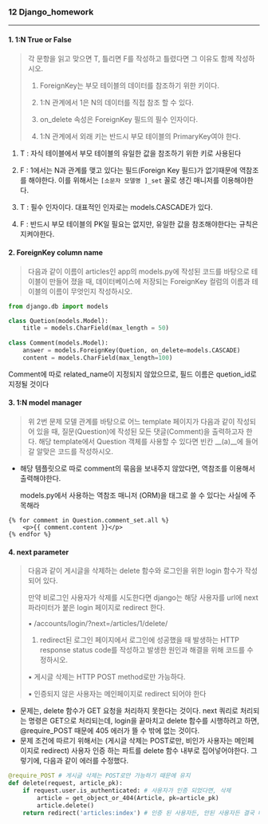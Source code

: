 ### 12 Django_homework

---



#### 1. 1:N True or False

>  각 문항을 읽고 맞으면 T, 틀리면 F를 작성하고 틀렸다면 그 이유도 함께 작성하시오. 
>
> 1) ForeignKey는 부모 테이블의 데이터를 참조하기 위한 키이다. 
>
> 2) 1:N 관계에서 1은 N의 데이터를 직접 참조 할 수 있다. 
>
> 3) on_delete 속성은 ForeignKey 필드의 필수 인자이다.
>
>  4) 1:N 관계에서 외래 키는 반드시 부모 테이블의 PrimaryKey여야 한다.





1) T :  자식 테이블에서 부모 테이블의 유일한 값을 참조하기 위한 키로 사용된다

2) F : 1에서는 N과 관계를 맺고 있다는 필드(Foreign Key 필드)가 없기때문에 역참조를 해야한다. 이를 위해서는 ```[소문자 모델명 ]_set``` 꼴로 생긴 매니저를 이용해야한다.

3) T : 필수 인자이다. 대표적인 인자로는 models.CASCADE가 있다.

4) F : 반드시 부모 테이블의 PK일 필요는 없지만, 유일한 값을 참조해야한다는 규칙은 지켜야한다.





#### 2. ForeignKey column name

> 다음과 같이 이름이 articles인 app의 models.py에 작성된 코드를 바탕으로 테이블이 만들어 졌을 때, 데이터베이스에 저장되는 ForeignKey 컬럼의 이름과 테이블의 이름이 무엇인지 작성하시오.



```python
from django.db import models

class Quetion(models.Model):
    title = models.CharField(max_length = 50)
    
class Comment(models.Model):
    answer = models.ForeignKey(Quetion, on_delete=models.CASCADE)
    content = models.CharField(max_length=100)
```



Comment에 따로 related_name이 지정되지 않았으므로, 필드 이름은 quetion_id로 지정될 것이다





#### 3. 1:N model manager

>  위 2번 문제 모델 관계를 바탕으로 어느 template 페이지가 다음과 같이 작성되어 있을 때, 질문(Question)에 작성된 모든 댓글(Comment)을 출력하고자 한다. 해당 template에서 Question 객체를 사용할 수 있다면 빈칸 __(a)__에 들어갈 알맞은 코드를 작성하시오.



* 해당 템플릿으로 따로 comment의 묶음을 보내주지 않았다면, 역참조를 이용해서 출력해야한다.

  models.py에서 사용하는 역참조 매니저 (ORM)을 태그로 쓸 수 있다는 사실에 주목해라



```django
{% for comment in Question.comment_set.all %}
	<p>{{ comment.content }}</p>
{% endfor %}
```



#### 4. next parameter

>다음과 같이 게시글을 삭제하는 delete 함수와 로그인을 위한 login 함수가 작성되어 있다. 
>
>만약 비로그인 사용자가 삭제를 시도한다면 django는 해당 사용자를 url에 next 파라미터가 붙은 login 페이지로 redirect 한다. 
>
>▪ /accounts/login/?next=/articles/1/delete/ 
>
>1) redirect된 로그인 페이지에서 로그인에 성공했을 때 발생하는 HTTP response status  code를 작성하고 발생한 원인과 해결을 위해 코드를 수정하시오. 
>
>▪ 게시글 삭제는 HTTP POST method로만 가능하다. 
>
>▪ 인증되지 않은 사용자는 메인페이지로 redirect 되어야 한다







* 문제는, delete 함수가 GET 요청을 처리하지 못한다는 것이다. next 쿼리로 처리되는 명령은 GET으로 처리되는데, login을 끝마치고 delete 함수를 시행하려고 하면, @require_POST 때문에 405 에러가 뜰 수 밖에 없는 것이다. 
* 문제 조건에 따르기 위해서는 (게시글 삭제는 POST로만, 비인가 사용자는 메인페이지로 redirect) 사용자 인증 하는 파트를 delete 함수 내부로 집어넣어야한다. 그렇기에, 다음과 같이 에러를 수정했다.



```python
@require_POST # 게시글 삭제는 POST로만 가능하기 때문에 유지
def delete(request, article_pk):
    if request.user.is_authenticated: # 사용자가 인증 되었다면, 삭제
        article = get_object_or_404(Article, pk=article_pk)
        article.delete()
    return redirect('articles:index') # 인증 된 사용자든, 안된 사용자든 결국 메인 화면으로 나간다.

```













